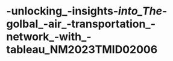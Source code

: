 # -unlocking_-insights-_into_The_-golbal_-air_-transportation_-network_-with_-tableau_NM2023TMID02006